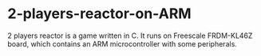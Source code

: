 # 2-players-reactor-on-ARM
2 players reactor is a game written in C. It runs on Freescale FRDM-KL46Z board, which contains an ARM microcontroller with some peripherals.
